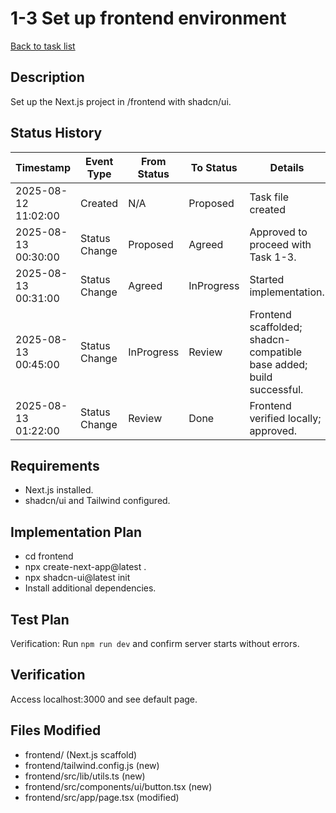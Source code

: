 # 1-3 Set up frontend environment

[Back to task list](../tasks.md)

## Description

Set up the Next.js project in /frontend with shadcn/ui.

## Status History

| Timestamp           | Event Type | From Status | To Status | Details           | User     |
|---------------------|------------|-------------|-----------|-------------------|----------|
| 2025-08-12 11:02:00 | Created    | N/A        | Proposed  | Task file created | AI Agent |
| 2025-08-13 00:30:00 | Status Change | Proposed | Agreed | Approved to proceed with Task 1-3. | AI_Agent |
| 2025-08-13 00:31:00 | Status Change | Agreed | InProgress | Started implementation. | AI_Agent |
| 2025-08-13 00:45:00 | Status Change | InProgress | Review | Frontend scaffolded; shadcn-compatible base added; build successful. | AI_Agent |
| 2025-08-13 01:22:00 | Status Change | Review | Done | Frontend verified locally; approved. | User |

## Requirements

- Next.js installed.
- shadcn/ui and Tailwind configured.

## Implementation Plan

- cd frontend
- npx create-next-app@latest .
- npx shadcn-ui@latest init
- Install additional dependencies.

## Test Plan

Verification: Run `npm run dev` and confirm server starts without errors.

## Verification

Access localhost:3000 and see default page.

## Files Modified

- frontend/ (Next.js scaffold)
- frontend/tailwind.config.js (new)
- frontend/src/lib/utils.ts (new)
- frontend/src/components/ui/button.tsx (new)
- frontend/src/app/page.tsx (modified)
